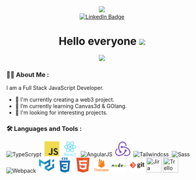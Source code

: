 <div id="header" align="center">
  <img src="https://media.giphy.com/media/SvFocn0wNMx0iv2rYz/giphy.gif" width="150"/>
</div>
<div id="header" align="center">
   <a href="https://www.linkedin.com/in/ihor-nikolaienko-2b0a1a1a5/" target=”_blank” >
    <img src="https://img.shields.io/badge/LinkedIn-blue?logo=linkedin&link=https%3A%2F%2Fwww.linkedin.com%2Fin%2Fihor-nikolaienko-2b0a1a1a5%2F" alt="LinkedIn Badge"/>
  </a>
</div>
 <h1 align="center">
  Hello everyone
  <img src="https://media.giphy.com/media/hvRJCLFzcasrR4ia7z/giphy.gif" width="30px"/>
</h1>

<div id="header" align="center">
  <img src="https://media.giphy.com/media/v1.Y2lkPTc5MGI3NjExa2drMWRmbnBjenViMnB0ODIyMmU5eGhlN29pMmNlODZscTI4M3V3dyZlcD12MV9pbnRlcm5hbF9naWZfYnlfaWQmY3Q9Zw/1GEATImIxEXVR79Dhk/giphy.gif" width="250"/>
</div>

### :man_technologist: About Me :

I am a Full Stack JavaScript Developer.

- 🔭 I'm currently creating a web3 project.
- 🌱 I’m currently learning Canvas3d & GOlang.
- 🤔 I'm looking for interesting projects.

### :hammer_and_wrench: Languages and Tools :

<div>
  <img src="https://cdn.jsdelivr.net/gh/devicons/devicon/icons/typescript/typescript-original.svg" title="TypeScrypt"  alt="TypeScrypt" width="40" height="40"/>&nbsp;
  <img src="https://github.com/devicons/devicon/blob/master/icons/javascript/javascript-original.svg" title="JavaScript" alt="JavaScript" width="40" height="40"/>&nbsp;
  <img src="https://github.com/devicons/devicon/blob/master/icons/react/react-original-wordmark.svg" title="React" alt="React" width="40" height="40"/>&nbsp;
   <img src="https://cdn.jsdelivr.net/gh/devicons/devicon/icons/angularjs/angularjs-original.svg" title="AngularJS" alt="AngularJS" width="40" height="40"/>&nbsp;
  <img src="https://github.com/devicons/devicon/blob/master/icons/redux/redux-original.svg" title="Redux" alt="Redux " width="40" height="40"/>&nbsp;
  <img src="https://cdn.jsdelivr.net/gh/devicons/devicon/icons/tailwindcss/tailwindcss-plain.svg" title="Tailwindcss" alt="Tailwindcss" width="40" height="40"/>&nbsp;
  <img src="https://cdn.jsdelivr.net/gh/devicons/devicon/icons/sass/sass-original.svg" title="Sass" alt="Sass" width="40" height="40"/>&nbsp;
  <img src="https://cdn.jsdelivr.net/gh/devicons/devicon/icons/webpack/webpack-original.svg" title="Webpack" alt="Webpack" width="40" height="40"/>&nbsp;
  <img src="https://github.com/devicons/devicon/blob/master/icons/materialui/materialui-original.svg" title="Material UI" alt="Material UI" width="40" height="40"/>&nbsp;
  <img src="https://github.com/devicons/devicon/blob/master/icons/css3/css3-plain-wordmark.svg"  title="CSS3" alt="CSS" width="40" height="40"/>&nbsp;
  <img src="https://github.com/devicons/devicon/blob/master/icons/html5/html5-original.svg" title="HTML5" alt="HTML" width="40" height="40"/>&nbsp;
  <img src="https://github.com/devicons/devicon/blob/master/icons/firebase/firebase-plain-wordmark.svg" title="Firebase" alt="Firebase" width="40" height="40"/>&nbsp;
  <img src="https://github.com/devicons/devicon/blob/master/icons/nodejs/nodejs-original-wordmark.svg" title="NodeJS" alt="NodeJS" width="40" height="40"/>&nbsp;
  <img src="https://github.com/devicons/devicon/blob/master/icons/git/git-original-wordmark.svg" title="Git" **alt="Git" width="40" height="40"/>
  <img src="https://cdn.jsdelivr.net/gh/devicons/devicon/icons/jira/jira-original.svg" title="Jira" **alt="Jira" width="40" height="40"/>
  <img src="https://cdn.jsdelivr.net/gh/devicons/devicon/icons/trello/trello-plain-wordmark.svg" title="Trello" **alt="Trello" width="40" height="40"/>
</div>
